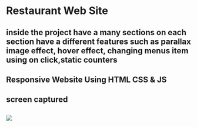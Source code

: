 <h1>Restaurant Web Site<h2>

<h2>inside the project have a many sections on each section have a different features such as parallax image effect, hover effect, changing menus item using on click,static counters <h2>

<h2>Responsive Website Using HTML CSS & JS <h2>

<h2>screen captured<h2>

![](screen.gif)